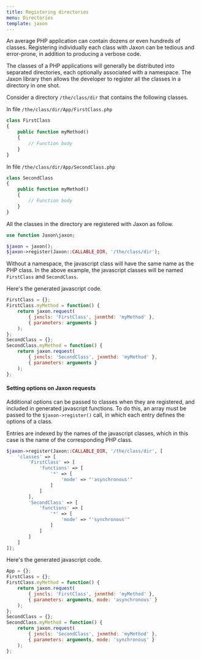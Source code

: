 ```yaml
---
title: Registering directories
menu: Directories
template: jaxon
---
```


An average PHP application can contain dozens or even hundreds of classes. Registering individually each class with Jaxon can be tedious and error-prone, in addition to producing a verbose code.

The classes of a PHP applications will generally be distributed into separated directories, each optionally associated with a namespace.
The Jaxon library then allows the developer to register all the classes in a directory in one shot.

Consider a directory `/the/class/dir` that contains the following classes.

In file `/the/class/dir/App/FirstClass.php`

```php
class FirstClass
{
    public function myMethod()
    {
        // Function body
    }
}
```

In file `/the/class/dir/App/SecondClass.php`

```php
class SecondClass
{
    public function myMethod()
    {
        // Function body
    }
}
```

All the classes in the directory are registered with Jaxon as follow.

```php
use function Jaxon\jaxon;

$jaxon = jaxon();
$jaxon->register(Jaxon::CALLABLE_DIR, '/the/class/dir');
```

Without a namespace, the javascript class will have the same name as the PHP class.
In the above example, the javascript classes will be named `FirstClass` and  `SecondClass`.

Here's the generated javascript code.

```js
FirstClass = {};
FirstClass.myMethod = function() {
    return jaxon.request(
        { jxncls: 'FirstClass', jxnmthd: 'myMethod' },
        { parameters: arguments }
    );
};
SecondClass = {};
SecondClass.myMethod = function() {
    return jaxon.request(
        { jxncls: 'SecondClass', jxnmthd: 'myMethod' },
        { parameters: arguments }
    );
};
```

#### Setting options on Jaxon requests

Additional options can be passed to classes when they are registered, and included in generated javascript functions.
To do this, an array must be passed to the `$jaxon->register()` call, in which each entry defines the options of a class.

Entries are indexed by the names of the javascript classes, which in this case is the name of the corresponding PHP class.

```php
$jaxon->register(Jaxon::CALLABLE_DIR, '/the/class/dir', [
    'classes' => [
        'FirstClass' => [
            'functions' => [
                '*' => [
                    'mode' => "'asynchronous'"
                ]
            ]
        ],
        'SecondClass' => [
            'functions' => [
                '*' => [
                    'mode' => "'synchronous'"
                ]
            ]
        ]
    ]
]);
```

Here's the generated javascript code.

```js
App = {};
FirstClass = {};
FirstClass.myMethod = function() {
    return jaxon.request(
        { jxncls: 'FirstClass', jxnmthd: 'myMethod' },
        { parameters: arguments, mode: 'asynchronous' }
    );
};
SecondClass = {};
SecondClass.myMethod = function() {
    return jaxon.request(
        { jxncls: 'SecondClass', jxnmthd: 'myMethod' },
        { parameters: arguments, mode: 'synchronous' }
    );
};
```
